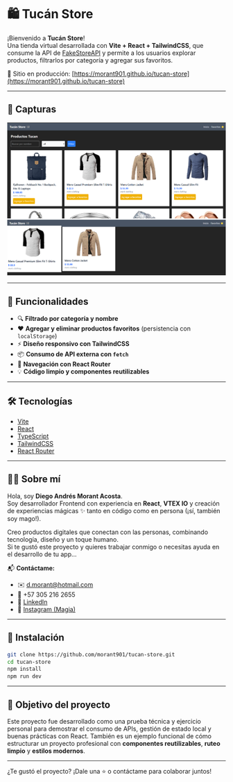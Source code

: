 # 🛍️ Tucán Store

¡Bienvenido a **Tucán Store**!  
Una tienda virtual desarrollada con **Vite + React + TailwindCSS**, que consume la API de [FakeStoreAPI](https://fakestoreapi.com/) y permite a los usuarios explorar productos, filtrarlos por categoría y agregar sus favoritos.

🚀 Sitio en producción: [https://morant901.github.io/tucan-store](https://morant901.github.io/tucan-store)

---

## 📸 Capturas

![Vista de productos](./src/assets/productos.png)  
![Vista de favoritos](./src/assets/favoritos.png)

---

## 🧠 Funcionalidades

-   🔍 **Filtrado por categoría y nombre**
-   ❤️ **Agregar y eliminar productos favoritos** (persistencia con `localStorage`)
-   ⚡ **Diseño responsivo con TailwindCSS**
-   📦 **Consumo de API externa con `fetch`**
-   🧭 **Navegación con React Router**
-   💡 **Código limpio y componentes reutilizables**

---

## 🛠️ Tecnologías

-   [Vite](https://vitejs.dev/)
-   [React](https://reactjs.org/)
-   [TypeScript](https://www.typescriptlang.org/)
-   [TailwindCSS](https://tailwindcss.com/)
-   [React Router](https://reactrouter.com/)

---

## 🧑‍💻 Sobre mí

Hola, soy **Diego Andrés Morant Acosta**.  
Soy desarrollador Frontend con experiencia en **React**, **VTEX IO** y creación de experiencias mágicas ✨ tanto en código como en persona (¡sí, también soy mago!).

Creo productos digitales que conectan con las personas, combinando tecnología, diseño y un toque humano.  
Si te gustó este proyecto y quieres trabajar conmigo o necesitas ayuda en el desarrollo de tu app...

📬 **Contáctame:**

-   ✉️ d.morant@hotmail.com
-   📱 +57 305 216 2655
-   💼 [LinkedIn](https://www.linkedin.com/in/diego-morant-acosta/)
-   📸 [Instagram (Magia)](https://www.instagram.com/morantilusionista/)

---

## 🧾 Instalación

```bash
git clone https://github.com/morant901/tucan-store.git
cd tucan-store
npm install
npm run dev
```

---

## 🎯 Objetivo del proyecto

Este proyecto fue desarrollado como una prueba técnica y ejercicio personal para demostrar el consumo de APIs, gestión de estado local y buenas prácticas con React. También es un ejemplo funcional de cómo estructurar un proyecto profesional con **componentes reutilizables**, **ruteo limpio** y **estilos modernos**.

---

¿Te gustó el proyecto? ¡Dale una ⭐ o contáctame para colaborar juntos!
